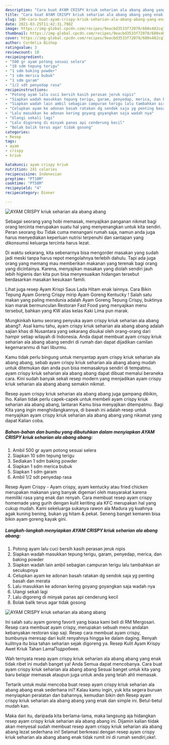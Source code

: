 ```yaml
---
description: "Cara buat AYAM CRISPY kriuk seharian ala abang abang yang enak dan Mudah Dibuat"
title: "Cara buat AYAM CRISPY kriuk seharian ala abang abang yang enak dan Mudah Dibuat"
slug: 190-cara-buat-ayam-crispy-kriuk-seharian-ala-abang-abang-yang-enak-dan-mudah-dibuat
date: 2021-03-25T11:42:31.798Z
image: https://img-global.cpcdn.com/recipes/9eacbd3533f72070/680x482cq70/ayam-crispy-kriuk-seharian-ala-abang-abang-foto-resep-utama.jpg
thumbnail: https://img-global.cpcdn.com/recipes/9eacbd3533f72070/680x482cq70/ayam-crispy-kriuk-seharian-ala-abang-abang-foto-resep-utama.jpg
cover: https://img-global.cpcdn.com/recipes/9eacbd3533f72070/680x482cq70/ayam-crispy-kriuk-seharian-ala-abang-abang-foto-resep-utama.jpg
author: Cordelia Bishop
ratingvalue: 3
reviewcount: 10
recipeingredient:
- "500 gr ayam potong sesuai selera"
- "10 sdm tepung terigu"
- "1 sdm baking powder"
- "1 sdm merica bubuk"
- "1 sdm garam"
- "1/2 sdt penyedap rasa"
recipeinstructions:
- "Potong ayam lalu cuci bersih kasih perasan jeruk nipis"
- "Siapkan wadah masukkan tepung terigu, garam, penyedap, merica, dan baking powder"
- "Siapkan wadah lain ambil sebagian campuran terigu lalu tambahkan air secukupnya"
- "Celupkan ayam ke adonan basah ratakan dg sendok saja yg penting basah dan merata"
- "Lalu masukkan ke adonan kering goyang goyangkan saja wadah nya"
- "Ulangi sekali lagi"
- "Lalu digoreng di minyak panas api cenderung kecil"
- "Bolak balik terus agar tidak gosong"
categories:
- Resep
tags:
- ayam
- crispy
- kriuk

katakunci: ayam crispy kriuk 
nutrition: 241 calories
recipecuisine: Indonesian
preptime: "PT10M"
cooktime: "PT58M"
recipeyield: "4"
recipecategory: Dinner

---
```



![AYAM CRISPY kriuk seharian ala abang abang](https://img-global.cpcdn.com/recipes/9eacbd3533f72070/680x482cq70/ayam-crispy-kriuk-seharian-ala-abang-abang-foto-resep-utama.jpg)

Sebagai seorang yang hobi memasak, menyajikan panganan nikmat bagi orang tercinta merupakan suatu hal yang menyenangkan untuk kita sendiri. Peran seorang ibu Tidak cuma menangani rumah saja, namun anda juga harus menyediakan keperluan nutrisi terpenuhi dan santapan yang dikonsumsi keluarga tercinta harus lezat.

Di waktu  sekarang, kita sebenarnya bisa mengorder masakan yang sudah jadi meski tanpa harus repot mengolahnya terlebih dahulu. Tapi ada juga orang yang memang mau memberikan makanan yang terenak bagi orang yang dicintainya. Karena, menyajikan masakan yang diolah sendiri jauh lebih higienis dan kita pun bisa menyesuaikan hidangan tersebut berdasarkan masakan kesukaan famili. 

Lihat juga resep Ayam Krispi Saus Lada Hitam enak lainnya. Cara Bikin Tepung Ayam Goreng Crispy mirip Ayam Goreng Kentucky ! Salah satu makan yang paling mendunia adalah Ayam Goreng Tepung Crispy, buktinya kian marak bermunculan Restoran Fast Food yang menyajikan menu tersebut, bahkan yang KW alias kelas Kaki Lima pun marak.

Mungkinkah kamu seorang penyuka ayam crispy kriuk seharian ala abang abang?. Asal kamu tahu, ayam crispy kriuk seharian ala abang abang adalah sajian khas di Nusantara yang sekarang disukai oleh orang-orang dari hampir setiap wilayah di Indonesia. Anda dapat membuat ayam crispy kriuk seharian ala abang abang sendiri di rumah dan dapat dijadikan camilan kegemaranmu di hari liburmu.

Kamu tidak perlu bingung untuk menyantap ayam crispy kriuk seharian ala abang abang, sebab ayam crispy kriuk seharian ala abang abang mudah untuk ditemukan dan anda pun bisa memasaknya sendiri di tempatmu. ayam crispy kriuk seharian ala abang abang dapat dibuat memalui beraneka cara. Kini sudah banyak sekali resep modern yang menjadikan ayam crispy kriuk seharian ala abang abang semakin nikmat.

Resep ayam crispy kriuk seharian ala abang abang juga gampang dibikin, lho. Kalian tidak perlu capek-capek untuk membeli ayam crispy kriuk seharian ala abang abang, lantaran Kamu bisa menyajikan ditempatmu. Bagi Kita yang ingin menghidangkannya, di bawah ini adalah resep untuk menyajikan ayam crispy kriuk seharian ala abang abang yang nikamat yang dapat Kalian coba.

<!--inarticleads1-->

##### Bahan-bahan dan bumbu yang dibutuhkan dalam menyiapkan AYAM CRISPY kriuk seharian ala abang abang:

1. Ambil 500 gr ayam potong sesuai selera
1. Siapkan 10 sdm tepung terigu
1. Sediakan 1 sdm baking powder
1. Siapkan 1 sdm merica bubuk
1. Siapkan 1 sdm garam
1. Ambil 1/2 sdt penyedap rasa


Resep Ayam Crispy - Ayam crispy, ayam kentucky atau fried chicken merupakan makanan yang banyak digemari oleh masyarakat karena memiliki rasa yang enak dan renyah. Cara membuat resep ayam crispy homemade yang gurih dengan kulit keriting ala KFC merupakan hal yang cukup mudah. Kami sekeluarga sukanya rawon ala Madura yg kuahnya agak kuning bening, bukan yg hitam &amp; pekat. Seneng banget kemaren bisa bikin ayam goreng kayak gini. 

<!--inarticleads2-->

##### Langkah-langkah menyiapkan AYAM CRISPY kriuk seharian ala abang abang:

1. Potong ayam lalu cuci bersih kasih perasan jeruk nipis
1. Siapkan wadah masukkan tepung terigu, garam, penyedap, merica, dan baking powder
1. Siapkan wadah lain ambil sebagian campuran terigu lalu tambahkan air secukupnya
1. Celupkan ayam ke adonan basah ratakan dg sendok saja yg penting basah dan merata
1. Lalu masukkan ke adonan kering goyang goyangkan saja wadah nya
1. Ulangi sekali lagi
1. Lalu digoreng di minyak panas api cenderung kecil
1. Bolak balik terus agar tidak gosong
<img src="//assets-global.cpcdn.com/assets/icons/button_play-2c75c40dde080a61004c1f40b05d8f140eaff45d7e9e6481dc71c63d2e7c4909.png" alt="AYAM CRISPY kriuk seharian ala abang abang">

Ini salah satu ayam goreng favorit yang biasa kami beli di RM Mergosari. Resep cara membuat ayam crispy, merupakan sebuah menu andalan kebanyakan restoran siap saji. Resep cara membuat ayam crispy, bumbunya meresap dari kulit renyahnya hingga ke dalam daging. Renyah kulitnya itu bisa tahan seharian sejak digoreng ya. Resep Kulit Ayam Krispy Awet Kriuk Tahan LamaПодробнее. 

Wah ternyata resep ayam crispy kriuk seharian ala abang abang yang enak tidak ribet ini mudah banget ya! Anda Semua dapat mencobanya. Cara buat ayam crispy kriuk seharian ala abang abang Sesuai banget untuk kita yang baru belajar memasak ataupun juga untuk anda yang telah ahli memasak.

Tertarik untuk mulai mencoba buat resep ayam crispy kriuk seharian ala abang abang enak sederhana ini? Kalau kamu ingin, yuk kita segera buruan menyiapkan peralatan dan bahannya, kemudian bikin deh Resep ayam crispy kriuk seharian ala abang abang yang enak dan simple ini. Betul-betul mudah kan. 

Maka dari itu, daripada kita berlama-lama, maka langsung aja hidangkan resep ayam crispy kriuk seharian ala abang abang ini. Dijamin kalian tiidak akan menyesal sudah membuat resep ayam crispy kriuk seharian ala abang abang lezat sederhana ini! Selamat berkreasi dengan resep ayam crispy kriuk seharian ala abang abang enak tidak rumit ini di rumah sendiri,oke!.


